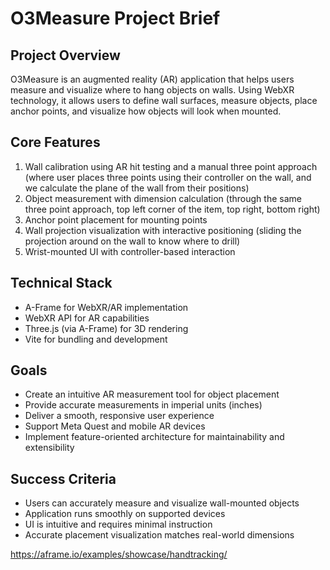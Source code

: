 # O3Measure Project Brief

## Project Overview
O3Measure is an augmented reality (AR) application that helps users measure and visualize where to hang objects on walls. Using WebXR technology, it allows users to define wall surfaces, measure objects, place anchor points, and visualize how objects will look when mounted.

## Core Features
1. Wall calibration using AR hit testing and a manual three point approach (where user places three points using their controller on the wall, and we calculate the plane of the wall from their positions)
2. Object measurement with dimension calculation (through the same three point approach, top left corner of the item, top right, bottom right)
3. Anchor point placement for mounting points
4. Wall projection visualization with interactive positioning (sliding the projection around on the wall to know where to drill)
5. Wrist-mounted UI with controller-based interaction

## Technical Stack
- A-Frame for WebXR/AR implementation
- WebXR API for AR capabilities
- Three.js (via A-Frame) for 3D rendering
- Vite for bundling and development

## Goals
- Create an intuitive AR measurement tool for object placement
- Provide accurate measurements in imperial units (inches)
- Deliver a smooth, responsive user experience
- Support Meta Quest and mobile AR devices
- Implement feature-oriented architecture for maintainability and extensibility

## Success Criteria
- Users can accurately measure and visualize wall-mounted objects
- Application runs smoothly on supported devices
- UI is intuitive and requires minimal instruction
- Accurate placement visualization matches real-world dimensions

https://aframe.io/examples/showcase/handtracking/